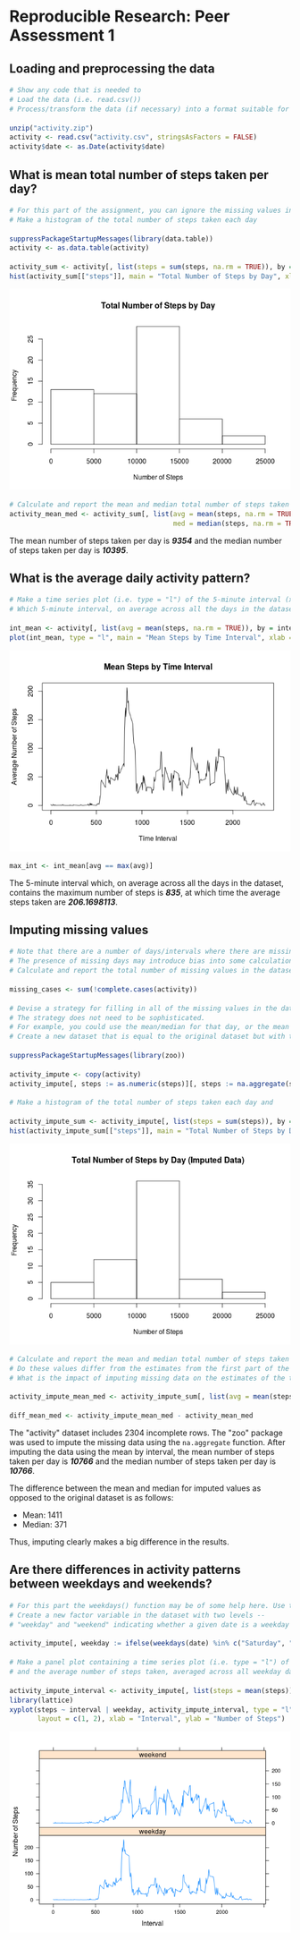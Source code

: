 # Reproducible Research: Peer Assessment 1


## Loading and preprocessing the data


```r
# Show any code that is needed to
# Load the data (i.e. read.csv())
# Process/transform the data (if necessary) into a format suitable for your analysis

unzip("activity.zip")
activity <- read.csv("activity.csv", stringsAsFactors = FALSE)
activity$date <- as.Date(activity$date)
```

## What is mean total number of steps taken per day?


```r
# For this part of the assignment, you can ignore the missing values in the dataset.
# Make a histogram of the total number of steps taken each day

suppressPackageStartupMessages(library(data.table))
activity <- as.data.table(activity)

activity_sum <- activity[, list(steps = sum(steps, na.rm = TRUE)), by = date]
hist(activity_sum[["steps"]], main = "Total Number of Steps by Day", xlab = "Number of Steps")
```

![](PA1_template_files/figure-html/unnamed-chunk-2-1.png) 

```r
# Calculate and report the mean and median total number of steps taken per day
activity_mean_med <- activity_sum[, list(avg = mean(steps, na.rm = TRUE),
                                         med = median(steps, na.rm = TRUE))]
```

The mean number of steps taken per day is ***9354*** and the median number of steps taken per day is ***10395***.

## What is the average daily activity pattern?


```r
# Make a time series plot (i.e. type = "l") of the 5-minute interval (x-axis) and the average number of steps taken, averaged across all days (y-axis)
# Which 5-minute interval, on average across all the days in the dataset, contains the maximum number of steps?

int_mean <- activity[, list(avg = mean(steps, na.rm = TRUE)), by = interval]
plot(int_mean, type = "l", main = "Mean Steps by Time Interval", xlab = "Time Interval", ylab = "Average Number of Steps")
```

![](PA1_template_files/figure-html/unnamed-chunk-3-1.png) 

```r
max_int <- int_mean[avg == max(avg)]
```

The 5-minute interval which, on average across all the days in the dataset, contains the maximum number of steps is ***835***, at which time the average steps taken are ***206.1698113***.

## Imputing missing values


```r
# Note that there are a number of days/intervals where there are missing values (coded as NA). 
# The presence of missing days may introduce bias into some calculations or summaries of the data.
# Calculate and report the total number of missing values in the dataset (i.e. the total number of rows with NAs)

missing_cases <- sum(!complete.cases(activity))

# Devise a strategy for filling in all of the missing values in the dataset. 
# The strategy does not need to be sophisticated. 
# For example, you could use the mean/median for that day, or the mean for that 5-minute interval, etc.
# Create a new dataset that is equal to the original dataset but with the missing data filled in.

suppressPackageStartupMessages(library(zoo))

activity_impute <- copy(activity)
activity_impute[, steps := as.numeric(steps)][, steps := na.aggregate(steps), by = interval]

# Make a histogram of the total number of steps taken each day and 

activity_impute_sum <- activity_impute[, list(steps = sum(steps)), by = date]
hist(activity_impute_sum[["steps"]], main = "Total Number of Steps by Day (Imputed Data)", xlab = "Number of Steps")
```

![](PA1_template_files/figure-html/unnamed-chunk-4-1.png) 

```r
# Calculate and report the mean and median total number of steps taken per day. 
# Do these values differ from the estimates from the first part of the assignment? 
# What is the impact of imputing missing data on the estimates of the total daily number of steps?

activity_impute_mean_med <- activity_impute_sum[, list(avg = mean(steps), med = median(steps))]

diff_mean_med <- activity_impute_mean_med - activity_mean_med
```

The "activity" dataset includes 2304 incomplete rows. The "zoo" package was used to impute the missing data using the `na.aggregate` function. After imputing the data using the mean by interval, the mean number of steps taken per day is ***10766*** and the median number of steps taken per day is ***10766***.

The difference between the mean and median for imputed values as opposed to the original dataset is as follows:

* Mean: 1411
* Median: 371

Thus, imputing clearly makes a big difference in the results.

## Are there differences in activity patterns between weekdays and weekends?


```r
# For this part the weekdays() function may be of some help here. Use the dataset with the filled-in missing values for this part.
# Create a new factor variable in the dataset with two levels -- 
# "weekday" and "weekend" indicating whether a given date is a weekday or weekend day.

activity_impute[, weekday := ifelse(weekdays(date) %in% c("Saturday", "Sunday"), "weekend", "weekday")]

# Make a panel plot containing a time series plot (i.e. type = "l") of the 5-minute interval (x-axis) 
# and the average number of steps taken, averaged across all weekday days or weekend days (y-axis).

activity_impute_interval <- activity_impute[, list(steps = mean(steps)), by = list(weekday, interval)]
library(lattice)
xyplot(steps ~ interval | weekday, activity_impute_interval, type = "l", 
       layout = c(1, 2), xlab = "Interval", ylab = "Number of Steps")
```

![](PA1_template_files/figure-html/unnamed-chunk-5-1.png) 

